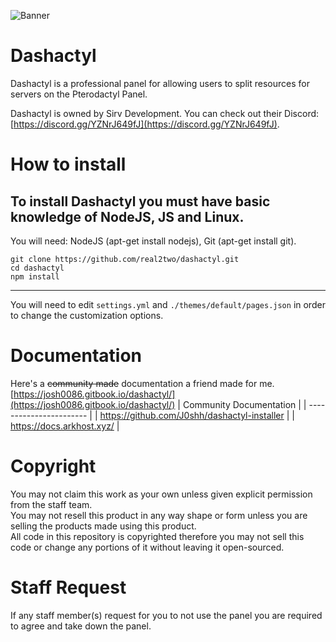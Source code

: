 ![Banner](https://media.discordapp.net/attachments/706970617471303761/768606122147708968/pterodactyl-panel.png)
# Dashactyl
Dashactyl is a professional panel for allowing users to split resources for servers on the Pterodactyl Panel.  

Dashactyl is owned by Sirv Development. You can check out their Discord: [https://discord.gg/YZNrJ649fJ](https://discord.gg/YZNrJ649fJ).

# How to install
To install Dashactyl you must have basic knowledge of NodeJS, JS and Linux.  
---  
You will need: NodeJS (apt-get install nodejs), Git (apt-get install git).
```
git clone https://github.com/real2two/dashactyl.git
cd dashactyl
npm install
```
---  
You will need to edit `settings.yml` and `./themes/default/pages.json` in order to change the customization options.
# Documentation
Here's a ~~community made~~ documentation a friend made for me. [https://josh0086.gitbook.io/dashactyl/](https://josh0086.gitbook.io/dashactyl/)
| Community Documentation |
| ----------------------- |
| https://github.com/J0shh/dashactyl-installer |
| https://docs.arkhost.xyz/ |
# Copyright
You may not claim this work as your own unless given explicit permission from the staff team.  
You may not resell this product in any way shape or form unless you are selling the products made using this product.  
All code in this repository is copyrighted therefore you may not sell this code or change any portions of it without leaving it open-sourced.  
# Staff Request
If any staff member(s) request for you to not use the panel you are required to agree and take down the panel.  
